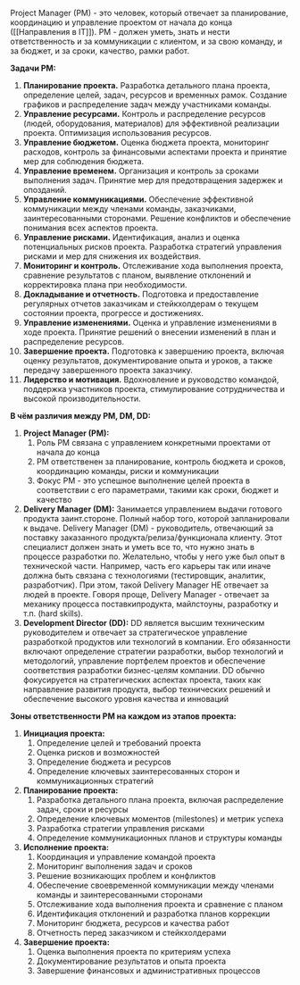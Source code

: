 Project Manager (PM) - это человек, который отвечает за планирование, координацию и управление проектом от начала до конца ([[Направления в IT]]). PM - должен уметь, знать и нести ответственность и за коммуникации с клиентом, и за свою команду, и за бюджет, и за сроки, качество, рамки работ.

**Задачи PM:**
1) **Планирование проекта.** Разработка детального плана проекта, определение целей, задач, ресурсов и временных рамок. Создание графиков и распределение задач между участниками команды.
2) **Управление ресурсами.** Контроль и распределение ресурсов (людей, оборудования, материалов) для эффективной реализации проекта. Оптимизация использования ресурсов.
3) **Управление бюджетом.** Оценка бюджета проекта, мониторинг расходов, контроль за финансовыми аспектами проекта и принятие мер для соблюдения бюджета.
4) **Управление временем.** Организация и контроль за сроками выполнения задач. Принятие мер для предотвращения задержек и опозданий.
5) **Управление коммуникациями.** Обеспечение эффективной коммуникации между членами команды, заказчиками, заинтересованными сторонами. Решение конфликтов и обеспечение понимания всех аспектов проекта.
6) **Управление рисками.** Идентификация, анализ и оценка потенциальных рисков проекта. Разработка стратегий управления рисками и мер для снижения их воздействия.
7) **Мониторинг и контроль.** Отслеживание хода выполнения проекта, сравнение результатов с планом, выявление отклонений и корректировка плана при необходимости.
8) **Докладывание и отчетность.** Подготовка и предоставление регулярных отчетов заказчикам и стейкхолдерам о текущем состоянии проекта, прогрессе и достижениях.
9) **Управление изменениями.** Оценка и управление изменениями в ходе проекта. Принятие решений о внесении изменений в план и распределение ресурсов.
10) **Завершение проекта.** Подготовка к завершению проекта, включая оценку результатов, документирование опыта и уроков, а также передачу завершенного проекта заказчику.
11) **Лидерство и мотивация.** Вдохновление и руководство командой, поддержка участников проекта, стимулирование сотрудничества и высокой производительности.

**В чём различия между PM, DM, DD:**
1) **Project Manager (PM):**
	1) Роль PM связана с управлением конкретными проектами от начала до конца
	2) PM ответственен за планирование, контроль бюджета и сроков, координацию команды, риски и коммуникации
	3) Фокус PM - это успешное выполнение целей проекта в соответствии с его параметрами, такими как сроки, бюджет и качество
2) **Delivery Manager (DM):**
	 Занимается управлением выдачи готового продукта заинт.стороне. Полный набор того, которой запланировали к выдаче. Delivery Manager (DM) - руководитель, отвечающий за поставку заказанного продукта/релиза/функционала клиенту. Этот специалист должен знать и уметь все то, что нужно знать в процессе разработки по. Желательно, чтобы у него уже был опыт в технической части. Например, часть его карьеры так или иначе должна быть связана с технологиями (тестировщик, аналитик, разработчик). При этом, такой Delivery Manager НЕ отвечает за людей в проекте. Говоря проще, Delivery Manager - отвечает за механику процесса поставкипродукта, майлстоуны, разработку и т.п. (hard skills).
3) **Development Director (DD):**
	DD является высшим техническим руководителем и отвечает за стратегическое управление разработкой продуктов или технологий в компании. Его обязанности включают определение стратегии разработки, выбор технологий и методологий, управление портфелем проектов и обеспечение соответствия разработки бизнес-целям компании. DD обычно фокусируется на стратегических аспектах проекта, таких как направление развития продукта, выбор технических решений и обеспечение высокого уровня качества и инноваций

**Зоны ответственности PM на каждом из этапов проекта:**
1) **Инициация проекта:**
	1) Определение целей и требований проекта
	2) Оценка рисков и возможностей
	3) Определение бюджета и ресурсов
	4) Определение ключевых заинтересованных сторон и коммуникационных стратегий
2) **Планирование проекта:**
	1) Разработка детального плана проекта, включая распределение задач, сроки и ресурсы
	2) Определение ключевых моментов (milestones) и метрик успеха
	3) Разработка стратегии управления рисками
	4) Определение коммуникационных планов и структуры команды
3) **Исполнение проекта:**
	1) Координация и управление командой проекта
	2) Мониторинг выполнения задач и сроков
	3) Решение возникающих проблем и конфликтов
	4) Обеспечение своевременной коммуникации между членами команды и заинтересованными сторонами
	5) Отслеживание хода выполнения проекта и сравнение с планом
	6) Идентификация отклонений и разработка планов коррекции
	7) Мониторинг бюджета, ресурсов и качества работ
	8) Отчетность перед заказчиком и стейкхолдерами
4) **Завершение проекта:**
	1) Оценка выполнения проекта по критериям успеха
	2) Документирование результатов и опыта проекта
	3) Завершение финансовых и административных процессов